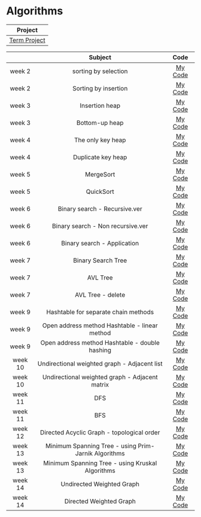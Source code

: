 # Algorithms

|Project|
|:---:|
|[Term Project](https://github.com/yeonx/Algorithms/blob/main/Term-Project/TermProject_19011824.pdf)|

||Subject|Code|
|:---:|:---:|:---:|
|week 2|sorting by selection|[My Code](https://github.com/yeonx/Algorithms/blob/main/Assignment-Code/selection.c)|
|week 2|Sorting by insertion|[My Code](https://github.com/yeonx/Algorithms/blob/main/Assignment-Code/Insertion.c)|
|week 3|Insertion heap|[My Code](https://github.com/yeonx/Algorithms/blob/main/Assignment-Code/Insertion%20heap.c)|
|week 3|Bottom-up heap|[My Code](https://github.com/yeonx/Algorithms/blob/main/Assignment-Code/Bottom-up%20heap.c)|
|week 4|The only key heap|[My Code](https://github.com/yeonx/Algorithms/blob/main/Assignment-Code/heap%20only%20key.c)|
|week 4|Duplicate key heap|[My Code](https://github.com/yeonx/Algorithms/blob/main/Assignment-Code/Heap%20Duplicate%20key.c)|
|week 5|MergeSort|[My Code](https://github.com/yeonx/Algorithms/blob/main/Assignment-Code/MergeSort.c)|
|week 5|QuickSort|[My Code](https://github.com/yeonx/Algorithms/blob/main/Assignment-Code/QuickSort.c)|
|week 6|Binary search - Recursive.ver|[My Code](https://github.com/yeonx/Algorithms/blob/main/Assignment-Code/Binary%20search%20-%20Recursive%20ver.c)|
|week 6|Binary search - Non recursive.ver|[My Code](https://github.com/yeonx/Algorithms/blob/main/Assignment-Code/Binary%20search%20-%20Non%20recursive%20ver.c)|
|week 6|Binary search - Application|[My Code](https://github.com/yeonx/Algorithms/blob/main/Assignment-Code/Binary%20search%20-%20Application.c)|
|week 7|Binary Search Tree|[My Code](https://github.com/yeonx/Algorithms/blob/main/Assignment-Code/Binary%20Search%20Tree.c)|
|week 7|AVL Tree|[My Code](https://github.com/yeonx/Algorithms/blob/main/Assignment-Code/AVL%20Tree.c)|
|week 7|AVL Tree - delete|[My Code](https://github.com/yeonx/Algorithms/blob/main/Assignment-Code/AVL%20Tree%20-%20delete.c)|
|week 9|Hashtable for separate chain methods|[My Code](https://github.com/yeonx/Algorithms/blob/main/Assignment-Code/Hashtable%20for%20separate%20chain%20methods.c)|
|week 9|Open address method Hashtable - linear method|[My Code](https://github.com/yeonx/Algorithms/blob/main/Assignment-Code/Open%20address%20method%20Hashtable%20-%20linear%20method.c)|
|week 9|Open address method Hashtable - double hashing|[My Code](https://github.com/yeonx/Algorithms/blob/main/Assignment-Code/Open%20address%20method%20Hashtable%20-%20double%20hashing.c)|
|week 10|Undirectional weighted graph - Adjacent list|[My Code](https://github.com/yeonx/Algorithms/blob/main/Assignment-Code/Undirectional%20weighted%20graph%20-%20Adjacent%20list.c)|
|week 10|Undirectional weighted graph - Adjacent matrix|[My Code](https://github.com/yeonx/Algorithms/blob/main/Assignment-Code/Undirectional%20weighted%20graph%20-%20Adjacent%20matrix.c)|
|week 11|DFS|[My Code](https://github.com/yeonx/Algorithms/blob/main/Assignment-Code/DFS.c)|
|week 11|BFS|[My Code](https://github.com/yeonx/Algorithms/blob/main/Assignment-Code/BFS.c)|
|week 12|Directed Acyclic Graph - topological order|[My Code](https://github.com/yeonx/Algorithms/blob/main/Assignment-Code/Directed%20Acyclic%20Graph%20-%20topological%20order.c)|
|week 13|Minimum Spanning Tree - using Prim-Jarnik Algorithms|[My Code](https://github.com/yeonx/Algorithms/blob/main/Assignment-Code/MST%20%20using%20Prim-Jarnik.c)|
|week 13|Minimum Spanning Tree - using Kruskal Algorithms|[My Code](https://github.com/yeonx/Algorithms/blob/main/Assignment-Code/MST%20using%20Kruskal.c)|
|week 14|Undirected Weighted Graph|[My Code](https://github.com/yeonx/Algorithms/blob/main/Assignment-Code/Undirected%20Weighted%20Graph.c)|
|week 14|Directed Weighted Graph|[My Code](https://github.com/yeonx/Algorithms/blob/main/Assignment-Code/Directed%20Weighted%20Graph.c)|
